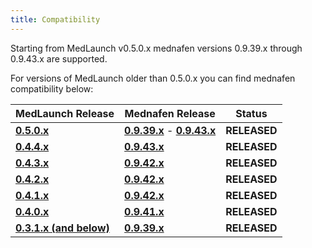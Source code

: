 ```yaml
---
title: Compatibility
---
```


Starting from MedLaunch v0.5.0.x mednafen versions 0.9.39.x through 0.9.43.x are supported. 

For versions of MedLaunch older than 0.5.0.x you can find mednafen compatibility below:

| MedLaunch Release | Mednafen Release | Status |
| ----------------- | ---------------- | ---- |
| [**0.5.0.x**](http://medlaunch.asnitech.co.uk/releases/0-5-0-0) | **[0.9.39.x](http://mednafen.fobby.net/releases/files/mednafen-0.9.39.2-win64.zip)** - **[0.9.43.x](https://mednafen.github.io/releases/files/mednafen-0.9.43-win64.zip)** | **RELEASED** |
| [**0.4.4.x**](http://medlaunch.asnitech.co.uk/releases/0-4-4-0) | **[0.9.43.x](https://mednafen.github.io/releases/files/mednafen-0.9.43-win64.zip)** | **RELEASED** |
| [**0.4.3.x**](http://medlaunch.asnitech.co.uk/releases/0-4-3-1) | **[0.9.42.x](https://mednafen.github.io/releases/files/mednafen-0.9.42-win64.zip)** | **RELEASED** |
| [**0.4.2.x**](http://medlaunch.asnitech.co.uk/releases/0-4-2-0) | **[0.9.42.x](https://mednafen.github.io/releases/files/mednafen-0.9.42-win64.zip)** | **RELEASED** |
| [**0.4.1.x**](http://medlaunch.asnitech.co.uk/releases/0-4-1-0) | **[0.9.42.x](https://mednafen.github.io/releases/files/mednafen-0.9.42-win64.zip)** | **RELEASED** |
| [**0.4.0.x**](http://medlaunch.asnitech.co.uk/releases/0-4-0-0) | **[0.9.41.x](https://mednafen.github.io/releases/files/mednafen-0.9.41-win64.zip)** | **RELEASED** |
| [**0.3.1.x (and below)**](http://medlaunch.asnitech.co.uk/releases/0-3-1-0) | **[0.9.39.x](http://mednafen.fobby.net/releases/files/mednafen-0.9.39.2-win64.zip)** | **RELEASED** |


